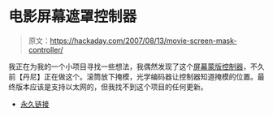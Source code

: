# 电影屏幕遮罩控制器

> 原文：<https://hackaday.com/2007/08/13/movie-screen-mask-controller/>

我正在为我的一个小项目寻找一些想法，我偶然发现了这个[屏幕蒙版控制器](http://www.mavromatic.com/archives/000563)，不久前【丹尼】正在做这个。滚筒放下掩模，光学编码器让控制器知道掩模的位置。最终版本应该是支持以太网的，但我找不到这个项目的任何更新。

*   [永久链接](http://www.mavromatic.com/archives/000563)